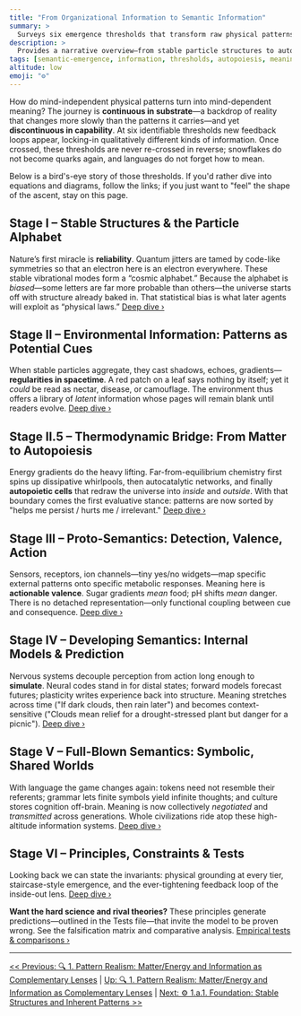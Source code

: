 ```yaml
---
title: "From Organizational Information to Semantic Information"
summary: >
  Surveys six emergence thresholds that transform raw physical patterns into progressively richer forms of meaning, culminating in shared symbolic language.
description: >
  Provides a narrative overview—from stable particle structures to autopoiesis, proto-semantics, internal models, and finally cultural symbol systems—showing how each stage tightens feedback loops between pattern and interpreter and lays groundwork for later consciousness sections.
tags: [semantic-emergence, information, thresholds, autopoiesis, meaning]
altitude: low
emoji: "⚙️"
---
```


How do mind-independent physical patterns turn into mind-dependent meaning? The journey is **continuous in substrate**—a backdrop of reality that changes more slowly than the patterns it carries—and yet **discontinuous in capability**. At six identifiable thresholds new feedback loops appear, locking-in qualitatively different kinds of information. Once crossed, these thresholds are never re-crossed in reverse; snowflakes do not become quarks again, and languages do not forget how to mean.

Below is a bird's-eye story of those thresholds. If you'd rather dive into equations and diagrams, follow the links; if you just want to "feel" the shape of the ascent, stay on this page.

## Stage I – Stable Structures & the Particle Alphabet

Nature’s first miracle is **reliability**. Quantum jitters are tamed by code-like symmetries so that an electron here is an electron everywhere. These stable vibrational modes form a “cosmic alphabet.” Because the alphabet is *biased*—some letters are far more probable than others—the universe starts off with structure already baked in. That statistical bias is what later agents will exploit as “physical laws.”
[Deep dive ›](1a1-foundation.md)

## Stage II – Environmental Information: Patterns as Potential Cues

When stable particles aggregate, they cast shadows, echoes, gradients—**regularities in spacetime**. A red patch on a leaf says nothing by itself; yet it *could* be read as nectar, disease, or camouflage. The environment thus offers a library of *latent* information whose pages will remain blank until readers evolve.
[Deep dive ›](1a2-environmental-information.md)

## Stage II.5 – Thermodynamic Bridge: From Matter to Autopoiesis

Energy gradients do the heavy lifting. Far-from-equilibrium chemistry first spins up dissipative whirlpools, then autocatalytic networks, and finally **autopoietic cells** that redraw the universe into *inside* and *outside*. With that boundary comes the first evaluative stance: patterns are now sorted by "helps me persist / hurts me / irrelevant."
[Deep dive ›](1a25-thermodynamic-bridge.md)

## Stage III – Proto-Semantics: Detection, Valence, Action

Sensors, receptors, ion channels—tiny yes/no widgets—map specific external patterns onto specific metabolic responses. Meaning here is **actionable valence**. Sugar gradients *mean* food; pH shifts *mean* danger. There is no detached representation—only functional coupling between cue and consequence.
[Deep dive ›](1a3-proto-semantics.md)

## Stage IV – Developing Semantics: Internal Models & Prediction

Nervous systems decouple perception from action long enough to **simulate**. Neural codes stand in for distal states; forward models forecast futures; plasticity writes experience back into structure. Meaning stretches across time ("If dark clouds, then rain later") and becomes context-sensitive ("Clouds mean relief for a drought-stressed plant but danger for a picnic").
[Deep dive ›](1a4-developing-semantics.md)

## Stage V – Full-Blown Semantics: Symbolic, Shared Worlds

With language the game changes again: tokens need not resemble their referents; grammar lets finite symbols yield infinite thoughts; and culture stores cognition off-brain. Meaning is now collectively *negotiated* and *transmitted* across generations. Whole civilizations ride atop these high-altitude information systems.
[Deep dive ›](1a5-full-semantics.md)

## Stage VI – Principles, Constraints & Tests

Looking back we can state the invariants: physical grounding at every tier, staircase-style emergence, and the ever-tightening feedback loop of the inside-out lens.
[Deep dive ›](1a6-core-principles.md)

**Want the hard science and rival theories?** These principles generate predictions—outlined in the Tests file—that invite the model to be proven wrong. See the falsification matrix and comparative analysis.
[Empirical tests & comparisons ›](1a7-tests-comparisons.md)

---
[<< Previous: 🔍 1. Pattern Realism: Matter/Energy and Information as Complementary Lenses](../1-pattern-realism.md) | [Up: 🔍 1. Pattern Realism: Matter/Energy and Information as Complementary Lenses](../1-pattern-realism.md) | [Next: ⚙️ 1.a.1. Foundation: Stable Structures and Inherent Patterns >>](1a1-foundation.md)
